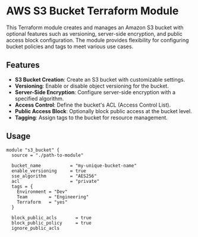 # AWS S3 Bucket Terraform Module

This Terraform module creates and manages an Amazon S3 bucket with optional features such as versioning, server-side encryption, and public access block configuration. The module provides flexibility for configuring bucket policies and tags to meet various use cases.

## Features

- **S3 Bucket Creation**: Create an S3 bucket with customizable settings.
- **Versioning**: Enable or disable object versioning for the bucket.
- **Server-Side Encryption**: Configure server-side encryption with a specified algorithm.
- **Access Control**: Define the bucket's ACL (Access Control List).
- **Public Access Block**: Optionally block public access at the bucket level.
- **Tagging**: Assign tags to the bucket for resource management.

## Usage

```hcl
module "s3_bucket" {
  source = "./path-to-module"

  bucket_name           = "my-unique-bucket-name"
  enable_versioning     = true
  sse_algorithm         = "AES256"
  acl                   = "private"
  tags = {
    Environment = "Dev"
    Team        = "Engineering"
    Terraform   = "yes"
  }

  block_public_acls       = true
  block_public_policy     = true
  ignore_public_acls     
